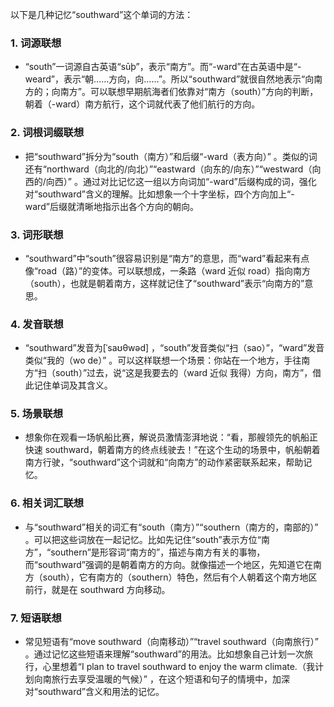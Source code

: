 以下是几种记忆“southward”这个单词的方法：

### 1. 词源联想
 - “south”一词源自古英语“sūþ”，表示“南方”。而“-ward”在古英语中是“-weard”，表示“朝……方向，向……”。所以“southward”就很自然地表示“向南方的；向南方”。可以联想早期航海者们依靠对“南方（south）”方向的判断，朝着（-ward）南方航行，这个词就代表了他们航行的方向。

### 2. 词根词缀联想
 - 把“southward”拆分为“south（南方）”和后缀“-ward（表方向）” 。类似的词还有“northward（向北的/向北）”“eastward（向东的/向东）”“westward（向西的/向西）” 。通过对比记忆这一组以方向词加“-ward”后缀构成的词，强化对“southward”含义的理解。比如想象一个十字坐标，四个方向加上“-ward”后缀就清晰地指示出各个方向的朝向。

### 3. 词形联想
 - “southward”中“south”很容易识别是“南方”的意思，而“ward”看起来有点像“road（路）”的变体。可以联想成，一条路（ward 近似 road）指向南方（south），也就是朝着南方，这样就记住了“southward”表示“向南方的”意思。

### 4. 发音联想
 - “southward”发音为[ˈsaʊθwəd] ，“south”发音类似“扫（sao）”，“ward”发音类似“我的（wo de）” 。可以这样联想一个场景：你站在一个地方，手往南方“扫（south）”过去，说“这是我要去的（ward 近似 我得）方向，南方”，借此记住单词及其含义。

### 5. 场景联想
 - 想象你在观看一场帆船比赛，解说员激情澎湃地说：“看，那艘领先的帆船正快速 southward，朝着南方的终点线驶去！”在这个生动的场景中，帆船朝着南方行驶，“southward”这个词就和“向南方”的动作紧密联系起来，帮助记忆。 

### 6. 相关词汇联想
 - 与“southward”相关的词汇有“south（南方）”“southern（南方的，南部的）” 。可以把这些词放在一起记忆。比如先记住“south”表示方位“南方”，“southern”是形容词“南方的”，描述与南方有关的事物，而“southward”强调的是朝着南方的方向。就像描述一个地区，先知道它在南方（south），它有南方的（southern）特色，然后有个人朝着这个南方地区前行，就是在 southward 方向移动。

### 7. 短语联想
 - 常见短语有“move southward（向南移动）”“travel southward（向南旅行）” 。通过记忆这些短语来理解“southward”的用法。比如想象自己计划一次旅行，心里想着“I plan to travel southward to enjoy the warm climate.（我计划向南旅行去享受温暖的气候）” ，在这个短语和句子的情境中，加深对“southward”含义和用法的记忆。 